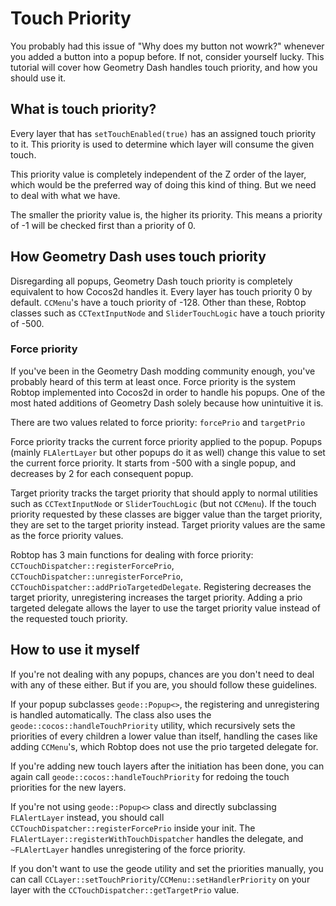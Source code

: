 # Touch Priority

You probably had this issue of "Why does my button not wowrk?" whenever you added a button into a popup before. If not, consider yourself lucky. This tutorial will cover how Geometry Dash handles touch priority, and how you should use it.

## What is touch priority?

Every layer that has `setTouchEnabled(true)` has an assigned touch priority to it. This priority is used to determine which layer will consume the given touch. 

This priority value is completely independent of the Z order of the layer, which would be the preferred way of doing this kind of thing. But we need to deal with what we have.

The smaller the priority value is, the higher its priority. This means a priority of -1 will be checked first than a priority of 0.

## How Geometry Dash uses touch priority

Disregarding all popups, Geometry Dash touch priority is completely equivalent to how Cocos2d handles it. Every layer has touch priority 0 by default. `CCMenu`'s have a touch priority of -128. Other than these, Robtop classes such as `CCTextInputNode` and `SliderTouchLogic` have a touch priority of -500.

### Force priority 

If you've been in the Geometry Dash modding community enough, you've probably heard of this term at least once. Force priority is the system Robtop implemented into Cocos2d in order to handle his popups. One of the most hated additions of Geometry Dash solely because how unintuitive it is.

There are two values related to force priority: `forcePrio` and `targetPrio`

Force priority tracks the current force priority applied to the popup. Popups (mainly `FLAlertLayer` but other popups do it as well) change this value to set the current force priority. It starts from -500 with a single popup, and decreases by 2 for each consequent popup.

Target priority tracks the target priority that should apply to normal utilities such as `CCTextInputNode` or `SliderTouchLogic` (but not `CCMenu`). If the touch priority requested by these classes are bigger value than the target priority, they are set to the target priority instead. Target priority values are the same as the force priority values.

Robtop has 3 main functions for dealing with force priority: `CCTouchDispatcher::registerForcePrio`, `CCTouchDispatcher::unregisterForcePrio`, `CCTouchDispatcher::addPrioTargetedDelegate`. Registering decreases the target priority, unregistering increases the target priority. Adding a prio targeted delegate allows the layer to use the target priority value instead of the requested touch priority.

## How to use it myself

If you're not dealing with any popups, chances are you don't need to deal with any of these either. But if you are, you should follow these guidelines.

If your popup subclasses `geode::Popup<>`, the registering and unregistering is handled automatically. The class also uses the `geode::cocos::handleTouchPriority` utility, which recursively sets the priorities of every children a lower value than itself, handling the cases like adding `CCMenu`'s, which Robtop does not use the prio targeted delegate for.

If you're adding new touch layers after the initiation has been done, you can again call `geode::cocos::handleTouchPriority` for redoing the touch priorities for the new layers.

If you're not using `geode::Popup<>` class and directly subclassing `FLAlertLayer` instead, you should call `CCTouchDispatcher::registerForcePrio` inside your init. The `FLAlertLayer::registerWithTouchDispatcher` handles the delegate, and `~FLAlertLayer` handles unregistering of the force priority.

If you don't want to use the geode utility and set the priorities manually, you can call `CCLayer::setTouchPriority`/`CCMenu::setHandlerPriority` on your layer with the `CCTouchDispatcher::getTargetPrio` value.